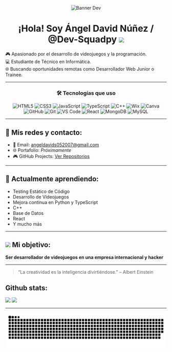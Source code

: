 <p align="center">
  <img src="https://softwaredeprogramacion.wordpress.com/wp-content/uploads/2018/12/a8df46b3a73779864851bf875d2861e6e6930a11_hq.gif" alt="Banner Dev" width="600"/>
</p>

# <h1 align="center"><b>¡Hola! Soy Ángel David Núñez / @Dev-Squadpy  </b><img src="https://media.giphy.com/media/hvRJCLFzcasrR4ia7z/giphy.gif" width="35"></h1>

🎮 Apasionado por el desarrollo de videojuegos y la programación.  
💻 Estudiante de Técnico en Informática.  
🌐 Buscando oportunidades remotas como Desarrollador Web Junior o Trainee.

---

<h3 align="center">🛠️ Tecnologías que uso</h3>
<p align="center">
  <img src="https://cdn.jsdelivr.net/gh/devicons/devicon/icons/html5/html5-original.svg" alt="HTML5" height="50"/>
  <img src="https://cdn.jsdelivr.net/gh/devicons/devicon/icons/css3/css3-original.svg" alt="CSS3" height="50"/>
  <img src="https://cdn.jsdelivr.net/gh/devicons/devicon/icons/javascript/javascript-original.svg" alt="JavaScript" height="50"/>
  <img src="https://cdn.jsdelivr.net/gh/devicons/devicon/icons/typescript/typescript-original.svg" alt="TypeScript" height="50"/>
  <img src="https://cdn.jsdelivr.net/gh/devicons/devicon/icons/cplusplus/cplusplus-original.svg" alt="C++" height="50"/>
  <img src="https://img.shields.io/badge/Wix-000?style=for-the-badge&logo=wix&logoColor=white" alt="Wix" height="30"/>
  <img src="https://img.shields.io/badge/Canva-00C4CC?style=for-the-badge&logo=canva&logoColor=white" alt="Canva" height="30"/>
  <img src="https://cdn.jsdelivr.net/gh/devicons/devicon/icons/github/github-original.svg" alt="GitHub" height="50"/>
  <img src="https://cdn.jsdelivr.net/gh/devicons/devicon/icons/git/git-original.svg" alt="Git" height="50"/>
  <img src="https://cdn.jsdelivr.net/gh/devicons/devicon/icons/vscode/vscode-original.svg" alt="VS Code" height="50"/>
  <img src="https://cdn.jsdelivr.net/gh/devicons/devicon/icons/react/react-original.svg" alt="React" height="50"/>
  <img src="https://cdn.jsdelivr.net/gh/devicons/devicon/icons/mongodb/mongodb-original.svg" alt="MongoDB" height="50"/>
  <img src="https://cdn.jsdelivr.net/gh/devicons/devicon/icons/mysql/mysql-original.svg" alt="MySQL" height="50"/>
</p>


---

## 🔗 Mis redes y contacto:

- 📧 Email: angeldavids052007@gmail.com
- 🌐 Portafolio: *Próximamente*
- 🎮 GitHub Projects: [Ver Repositorios](https://github.com/Dev-Squadpy)

---

## 🚀 Actualmente aprendiendo:
- Testing Estático de Código
- Desarrollo de Videojuegos
- Mejora continua en Python y TypeScript
- C++
- Base de Datos
- React
- Y mucho más

---

## <picture ><img src = "https://github.com/7oSkaaa/7oSkaaa/blob/main/Images/about_me.gif?raw=true" width = 50px></picture> Mi objetivo:
**Ser desarrollador de videojuegos en una empresa internacional y hacker**

---

> “La creatividad es la inteligencia divirtiéndose.” – Albert Einstein


<h2>Github stats:</h2> 

[![](https://github-readme-stats.vercel.app/api?username=Dev-Squadpy-&show_icons=true&theme=tokyonight&hide_border=true&locale=en)](https://github.com/DevSquad-py)
[![](https://github-readme-streak-stats.herokuapp.com/?user=DevSquad-py-&theme=material-palenight)](https://github.com/DevSquad-py)
</div>



_________________________________________________________
<p align="center">
  <img  src="https://raw.githubusercontent.com/Elanza-48/Elanza-48/main/resources/img/github-contribution-grid-snake.svg"
    alt="example" />
</p>
